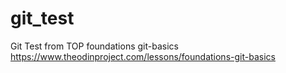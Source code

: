# git_test
Git Test from TOP foundations git-basics https://www.theodinproject.com/lessons/foundations-git-basics
